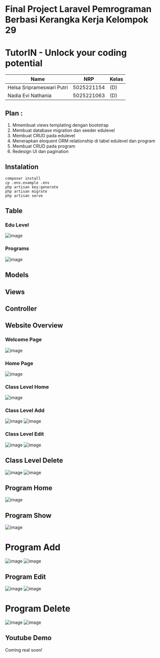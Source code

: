 # Final Project Laravel Pemrograman Berbasi Kerangka Kerja Kelompok 29
# TutorIN - Unlock your coding potential 

| Name           | NRP        | Kelas     |
| ---            | ---        | ----------|
|Helsa Sriprameswari Putri| 5025221154 |  (D) |
| Nadia Evi Nathania | 5025221063 |  (D) |

## Plan :
1. Mmembuat views templating dengan bootstrap
2. Membuat database migration dan seeder edulevel
3. Membuat CRUD pada edulevel
4. Menerapkan eloquent ORM relationship di tabel edulevel dan program
5. Membuat CRUD pada program
6. Redesign UI dan pagination

## Instalation
```
composer install
cp .env.example .env
php artisan key:generate
php artisan migrate
php artisan serve
```

## Table

### Edu Level 
![image](https://github.com/user-attachments/assets/3cea6274-c00e-4c0e-99b7-c48972e51afa)

### Programs
![image](https://github.com/user-attachments/assets/0199a71a-ad86-4324-a264-64a7a88ef57e)


## Models

## Views

## Controller

## Website Overview

### Welcome Page
![image](https://github.com/user-attachments/assets/f919c149-fc84-4941-8df1-e9e7550054e0)

### Home Page 

![image](https://github.com/user-attachments/assets/50071e6f-1447-4750-bcbd-0798b2767fcf)

### Class Level Home

![image](https://github.com/user-attachments/assets/c67bf8c4-29bb-4ef1-834b-11fb19e16bca)

### Class Level Add
![image](https://github.com/user-attachments/assets/964b3d71-bbc0-4fc8-a12a-5c3ed4a6e671)
![image](https://github.com/user-attachments/assets/7a01263e-2b85-4963-934c-a092194f543e)

### Class Level Edit

![image](https://github.com/user-attachments/assets/8e0fc316-be71-4374-b439-c03c25549ade)
![image](https://github.com/user-attachments/assets/9bf3d3e7-70a9-42c3-b851-dddd12562d37)

## Class Level Delete 
![image](https://github.com/user-attachments/assets/91034c5c-56e8-41a3-a1bb-fb3ec7002b75)
![image](https://github.com/user-attachments/assets/3a604a31-b80e-4363-841e-2c50000cedbb)

## Program Home

![image](https://github.com/user-attachments/assets/3599f1e7-e69a-43e4-87c7-03d0eeebab6c)

## Program Show

![image](https://github.com/user-attachments/assets/b85aabb1-ed8a-4278-a073-b1ab0fdaf76d)

# Program Add
![image](https://github.com/user-attachments/assets/426292c1-a090-4bf7-a558-b1cb0eb980c1)
![image](https://github.com/user-attachments/assets/b75577da-3aa7-4b03-82d1-64db37201c2b)

## Program Edit
![image](https://github.com/user-attachments/assets/4ccca45c-b767-447d-8c27-7957459b96d9)
![image](https://github.com/user-attachments/assets/f73b26c2-7979-4f1f-9b6a-036709a7889d)


# Program Delete
![image](https://github.com/user-attachments/assets/1cf21554-596c-4a6b-b61d-1b2dd0d3b234)
![image](https://github.com/user-attachments/assets/10bd1e79-5e76-4398-8e22-c30d2619b60c)


## Youtube Demo

Coming real soon!

